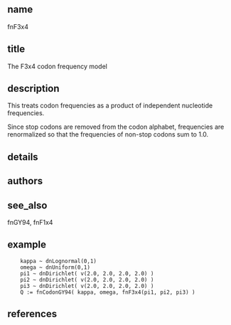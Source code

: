 ## name
fnF3x4

## title
The F3x4 codon frequency model

## description
This treats codon frequencies as a product of independent nucleotide frequencies.

Since stop codons are removed from the codon alphabet, frequencies are renormalized
so that the frequencies of non-stop codons sum to 1.0.

## details
## authors
## see_also
fnGY94, fnF1x4

## example
        kappa ~ dnLognormal(0,1)
        omega ~ dnUniform(0,1)
        pi1 ~ dnDirichlet( v(2.0, 2.0, 2.0, 2.0) )
        pi2 ~ dnDirichlet( v(2.0, 2.0, 2.0, 2.0) )
        pi3 ~ dnDirichlet( v(2.0, 2.0, 2.0, 2.0) )
        Q := fnCodonGY94( kappa, omega, fnF3x4(pi1, pi2, pi3) )

## references
